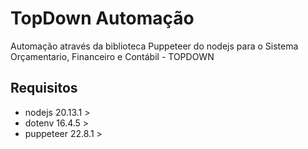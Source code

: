 # TopDown Automação
Automação através da biblioteca Puppeteer do nodejs para o Sistema Orçamentario, Financeiro e Contábil - TOPDOWN

## Requisitos
* nodejs 20.13.1 >
* dotenv 16.4.5 >
* puppeteer 22.8.1 >
